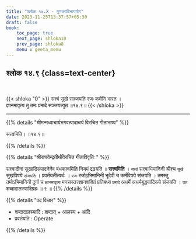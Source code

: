```yaml
---
title: "श्लोक १४.X - गुणत्रयविभागयोग"
date: 2023-11-25T13:37:57+05:30
draft: false
book:
    toc_page: true
    next_page: shloka10
    prev_page: shloka8
    menu : geeta_menu
---
```




## श्लोक १४.९ {class=text-center}

<br/>

{{< shloka  "0"  >}}
सत्त्वं सुखे सञ्जयति रजः कर्मणि भारत ।  
ज्ञानमावृत्य तु तमः प्रमादे सञ्जयत्युत ॥१४.९॥
{{< /shloka >}}

---

{{% details "श्रीमन्मध्वाचार्यभगवत्पादाचर्य विरचित  गीताभाष्य" %}}

सत्त्वमिति।  ॥१४.९॥

{{% /details %}}


{{% details "श्रीराघवेन्द्रतीर्थविरचित गीताविवृतिः " %}}

सत्त्वादीनां सुखादिसंपादनेनैव बंधकत्वमिति नियमं द्रढयति
॥ **सत्त्वमिति** । `सत्त्वं` सत्त्वाभिमानिनी श्रीश्च 
`सुखे` सुखविषये `संजयति` । प्रवर्तयतीत्यर्थः । `रजः` 
रजोऽभिमानिनी भूदेवी च कर्मविषये संजयति । तमस्तु
तमोऽभिमानिनी दुर्गा च `ज्ञानमावृत्य` मनसस्तत्त्ज्ञानशक्तिं 
प्रतिबध्य `प्रमादे` अधर्मे अधर्मबुद्धयादिरूपे संजयति । 
`उत` शब्दादालस्यादिग्रहः ॥ ९ ॥
{{% /details %}}


{{% details "पद विचार" %}}

- शब्दादालस्यादि : शब्दात् + आलस्य + आदि
- प्रवर्तयति : Operate

{{% /details %}}
